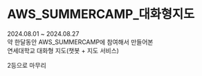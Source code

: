 # AWS_SUMMERCAMP_대화형지도

2024.08.01 ~ 2024.08.27  
약 한달동안 AWS_SUMMERCAMP에 참여해서 만들어본  
연세대학교 대화형 지도(챗봇 + 지도 서비스)

2등으로 마무리
